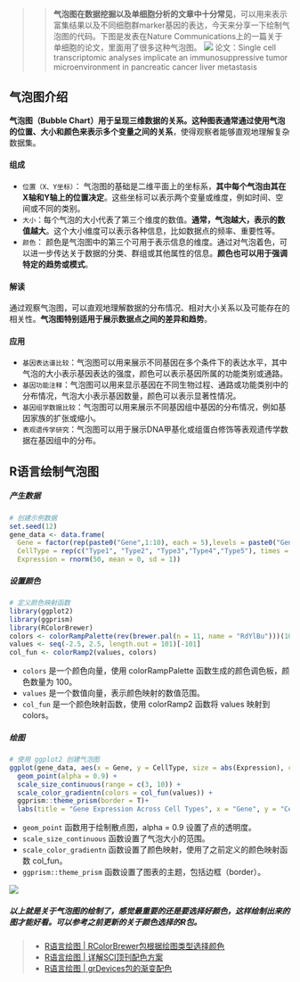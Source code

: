 >> **气泡图在数据挖掘以及单细胞分析的文章中十分常见**，可以用来表示富集结果以及不同细胞群marker基因的表达，今天来分享一下绘制气泡图的代码。下图是发表在Nature Communications上的一篇关于单细胞的论文，里面用了很多这种气泡图。
![](https://files.mdnice.com/user/23696/7f4a7b85-9adb-438b-88e5-7e5fc2bdb1dc.png)
论文：Single cell transcriptomic analyses implicate an immunosuppressive tumor microenvironment in pancreatic cancer liver metastasis


## 气泡图介绍

**气泡图（Bubble Chart）**用于呈现三维数据的关系。这种图表通常通过**使用气泡的位置、大小和颜色来表示多个变量之间的关系**，使得观察者能够直观地理解复杂数据集。

#### 组成

- `位置（X、Y坐标）`： 气泡图的基础是二维平面上的坐标系，**其中每个气泡由其在X轴和Y轴上的位置决定**。这些坐标可以表示两个变量或维度，例如时间、空间或不同的类别。
- `大小`：每个气泡的大小代表了第三个维度的数值。**通常，气泡越大，表示的数值越大**。这个大小维度可以表示各种信息，比如数据点的频率、重要性等。
- `颜色`： 颜色是气泡图中的第三个可用于表示信息的维度。通过对气泡着色，可以进一步传达关于数据的分类、群组或其他属性的信息。**颜色也可以用于强调特定的趋势或模式**。

#### 解读
通过观察气泡图，可以直观地理解数据的分布情况、相对大小关系以及可能存在的相关性。**气泡图特别适用于展示数据点之间的差异和趋势**。

#### 应用
- `基因表达谱比较`：气泡图可以用来展示不同基因在多个条件下的表达水平，其中气泡的大小表示基因表达的强度，颜色可以表示基因所属的功能类别或通路。
- `基因功能注释`：气泡图可以用来显示基因在不同生物过程、通路或功能类别中的分布情况，气泡大小表示基因数量，颜色可以表示显著性情况。
- `基因组学数据比较`：气泡图可以用来展示不同基因组中基因的分布情况，例如基因家族的扩张或缩小。
- `表观遗传学研究`：气泡图可以用于展示DNA甲基化或组蛋白修饰等表观遗传学数据在基因组中的分布。

## R语言绘制气泡图

##### 产生数据
```r
# 创建示例数据
set.seed(12)
gene_data <- data.frame(
  Gene = factor(rep(paste0("Gene",1:10), each = 5),levels = paste0("Gene",1:10)),
  CellType = rep(c("Type1", "Type2", "Type3","Type4","Type5"), times = 10),
  Expression = rnorm(50, mean = 0, sd = 1))
```
##### 设置颜色
```r
# 定义颜色映射函数
library(ggplot2)
library(ggprism)
library(RColorBrewer)
colors <- colorRampPalette(rev(brewer.pal(n = 11, name = "RdYlBu")))(100)
values <- seq(-2.5, 2.5, length.out = 101)[-101]
col_fun <- colorRamp2(values, colors)
```

- `colors` 是一个颜色向量，使用 colorRampPalette 函数生成的颜色调色板，颜色数量为 100。
- `values` 是一个数值向量，表示颜色映射的数值范围。
- `col_fun` 是一个颜色映射函数，使用 colorRamp2 函数将 values 映射到 colors。

##### 绘图
```r
# 使用 ggplot2 创建气泡图
ggplot(gene_data, aes(x = Gene, y = CellType, size = abs(Expression), color = Expression)) +
  geom_point(alpha = 0.9) +
  scale_size_continuous(range = c(3, 10)) +
  scale_color_gradientn(colors = col_fun(values)) +
  ggprism::theme_prism(border = T)+
  labs(title = "Gene Expression Across Cell Types", x = "Gene", y = "Cell Type")
```
- `geom_point` 函数用于绘制散点图，alpha = 0.9 设置了点的透明度。
- `scale_size_continuous` 函数设置了气泡大小的范围。
- `scale_color_gradientn` 函数设置了颜色映射，使用了之前定义的颜色映射函数 col_fun。
- `ggprism::theme_prism` 函数设置了图表的主题，包括边框（border）。

![](https://files.mdnice.com/user/23696/03cfdd5d-0fbe-4be0-b181-10084a2c3a5c.png)

##### 以上就是关于气泡图的绘制了，感觉最重要的还是要选择好颜色，这样绘制出来的图才能好看。可以参考之前更新的关于颜色选择的R包。
> - [R语言绘图 | RColorBrewer包根据绘图类型选择颜色](https://mp.weixin.qq.com/s?__biz=Mzg2NjYzNjQ4Ng==&mid=2247486644&idx=1&sn=7be5e4d55eeea6e65ff1f2e8e3f9f457&chksm=ce468b1df931020b82e7aa5c55569b75c10833a4e0e1765a35b546e8903ee8ff75249d51387e&token=1780236317&lang=zh_CN#rd)
> - [R语言绘图 | 详解SCI顶刊配色方案](https://mp.weixin.qq.com/s?__biz=Mzg2NjYzNjQ4Ng==&mid=2247485950&idx=1&sn=649c7e76d3c5b6384ef604c1358ed056&chksm=ce468e57f9310741bbf19a3bf95c6295cb16be54413e05a78ab01599c2f22c845b4399c835bb&scene=178&cur_album_id=3006924553471967232#rd)
> - [R语言绘图 | grDevices包的渐变配色](https://mp.weixin.qq.com/s?__biz=Mzg2NjYzNjQ4Ng==&mid=2247486115&idx=1&sn=e7a97e0a4553067cee9407764c7fd45b&chksm=ce468d0af931041c53c9c99dfe7fd9a5583b88dfadd906600b3a77ac50dad7bb2777e5f20553&scene=178&cur_album_id=3006924553471967232#rd)